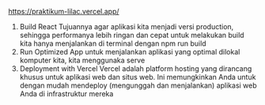 https://praktikum-lilac.vercel.app/

1. Build React Tujuannya agar aplikasi kita menjadi versi production, sehingga performanya lebih ringan dan cepat
	untuk melakukan build kita hanya menjalankan di terminal dengan npm run build
2. Run Optimized App
	untuk menjalankan aplikasi yang optimal dilokal komputer kita, kita menggunaka serve
3. Deployment with Vercel
	Vercel adalah platform hosting yang dirancang khusus untuk aplikasi web dan situs web. Ini memungkinkan Anda untuk dengan mudah mendeploy (mengunggah dan menjalankan) aplikasi web Anda di infrastruktur mereka